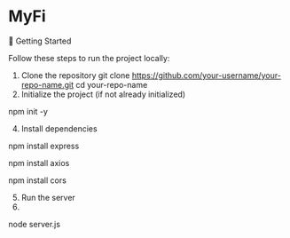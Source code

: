 # MyFi
🚀 Getting Started

Follow these steps to run the project locally:

1. Clone the repository
git clone https://github.com/your-username/your-repo-name.git
cd your-repo-name
2. Initialize the project (if not already initialized)
   
npm init -y

4. Install dependencies
   
npm install express

npm install axios

npm install cors

5. Run the server
6. 
node server.js
